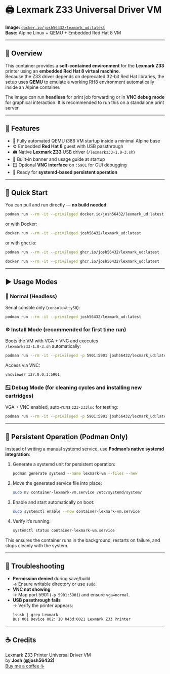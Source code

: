 # 🖨️ Lexmark Z33 Universal Driver VM   
**Image:** [`docker.io/josh56432/lexmark_ud:latest`](https://hub.docker.com/r/josh56432/lexmark_ud)  
**Base:** Alpine Linux + QEMU + Embedded Red Hat 8 VM  

---

## 📘 Overview

This container provides a **self-contained environment** for the **Lexmark Z33** printer using an **embedded Red Hat 8 virtual machine**.  
Because the Z33 driver depends on deprecated 32-bit Red Hat libraries, the setup uses **QEMU** to emulate a working RH8 environment automatically inside an Alpine container.

The image can run **headless** for print job forwarding or in **VNC debug mode** for graphical interaction. It is recommended to run this on a standalone print server

---

## 🧩 Features

- 🧠 Fully automated QEMU i386 VM startup inside a minimal Alpine base  
- ⚙️ Embedded **Red Hat 8** guest with USB passthrough  
- 🖨️ Native **Lexmark Z33** USB driver (`/lexmarkz33-1.0-3.sh`)  
- 🧾 Built-in banner and usage guide at startup  
- 🪟 Optional **VNC interface** on `:5901` for GUI debugging  
- 🧰 Ready for **systemd-based persistent operation**

---

## 🐋 Quick Start

You can pull and run directly — **no build needed**:

```bash
podman run --rm -it --privileged docker.io/josh56432/lexmark_ud:latest
```

or with Docker:

```bash
docker run --rm -it --privileged josh56432/lexmark_ud:latest
```
or with ghcr.io:

```bash
podman run --rm -it --privileged ghcr.io/josh56432/lexmark_ud:latest
```
```bash
docker run --rm -it --privileged ghcr.io/josh56432/lexmark_ud:latest
```


---

## ▶️ Usage Modes

### 🧩 Normal (Headless)
Serial console only (`console=ttyS0`):

```bash
podman run --rm -it --privileged josh56432/lexmark_ud:latest
```

### ⚙️ Install Mode (recommended for first time run)
Boots the VM with VGA + VNC and executes  
`/lexmarkz33-1.0-3.sh` automatically:

```bash
podman run --rm -it --privileged -p 5901:5901 josh56432/lexmark_ud:latest --install
```

Access via VNC:
```bash
vncviewer 127.0.0.1:5901
```

### 🪟 Debug Mode (for cleaning cycles and installing new cartridges)
VGA + VNC enabled, auto-runs `z23-z33lsc` for testing:

```bash
podman run --rm -it --privileged -p 5901:5901 josh56432/lexmark_ud:latest --debug
```

---

## 🧠 Persistent Operation (Podman Only)

Instead of writing a manual systemd service, use **Podman’s native systemd integration**:

1. Generate a systemd unit for persistent operation:
   ```bash
   podman generate systemd --name lexmark-vm --files --new
   ```

2. Move the generated service file into place:
   ```bash
   sudo mv container-lexmark-vm.service /etc/systemd/system/
   ```

3. Enable and start automatically on boot:
   ```bash
   sudo systemctl enable --now container-lexmark-vm.service
   ```

4. Verify it’s running:
   ```bash
   systemctl status container-lexmark-vm.service
   ```

This ensures the container runs in the background, restarts on failure, and stops cleanly with the system.

---


## 🧠 Troubleshooting

- **Permission denied** during save/build  
  → Ensure writable directory or use `sudo`.  
- **VNC not showing**  
  → Map port 5901 (`-p 5901:5901`) and ensure `vga=normal`.  
- **USB passthrough fails**  
  → Verify the printer appears:  
  ```
  lsusb | grep Lexmark
  Bus 001 Device 002: ID 043d:0021 Lexmark Z33 Printer
  ```

---

## ☕ Credits

Lexmark Z33 Printer Universal Driver VM  
by **Josh (@josh56432)**  
[Buy me a coffee ☕](https://buymeacoffee.com/josh56432)
